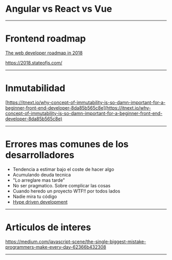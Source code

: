 # Angular vs React vs Vue

---

# Frontend roadmap

[The web developer roadmap in 2018](https://github.com/kamranahmedse/developer-roadmap)

https://2018.stateofjs.com/

---

# Inmutabilidad

[https://itnext.io/why-concept-of-immutability-is-so-damn-important-for-a-beginner-front-end-developer-8da85b565c8e](https://itnext.io/why-concept-of-immutability-is-so-damn-important-for-a-beginner-front-end-developer-8da85b565c8e)

---

# Errores mas comunes de los desarrolladores

- Tendencia a estimar bajo el coste de hacer algo
- Acumulando deuda tecnica
- "Lo arreglare mas tarde"
- No ser pragmatico. Sobre complicar las cosas
- Cuando heredo un proyecto WTF!! por todos lados
- Nadie mira tu código
- [Hype driven development](https://www.youtube.com/watch?v=_kVxXV0TQ7M)

---

# Articulos de interes

https://medium.com/javascript-scene/the-single-biggest-mistake-programmers-make-every-day-62366b432308

---

